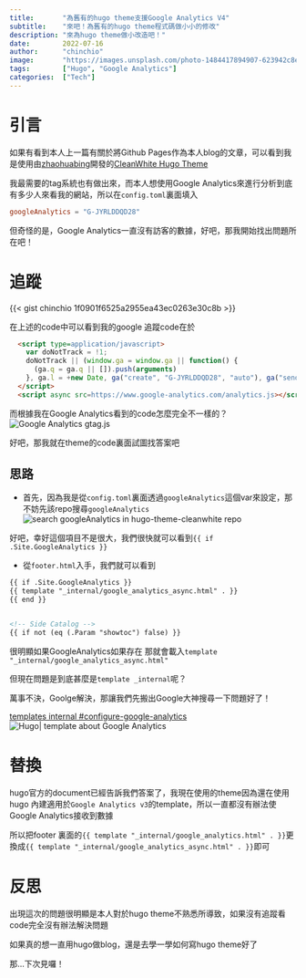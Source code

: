 ```yaml
---
title:       "為舊有的hugo theme支援Google Analytics V4"
subtitle:    "來吧！為舊有的hugo theme程式碼做小小的修改"
description: "來為hugo theme做小改造吧！"
date:        2022-07-16
author:      "chinchio"
image:       "https://images.unsplash.com/photo-1484417894907-623942c8ee29?ixlib=rb-1.2.1&ixid=MnwxMjA3fDB8MHxwaG90by1wYWdlfHx8fGVufDB8fHx8&auto=format&fit=crop&w=1932&q=80"
tags:        ["Hugo", "Google Analytics"]
categories:  ["Tech"]
---
```


# 引言
如果有看到本人上一篇有關於將Github Pages作為本人blog的文章，可以看到我是使用由[zhaohuabing](https://zhaohuabing.com/)開發的[CleanWhite Hugo Theme](https://themes.gohugo.io/themes/hugo-theme-cleanwhite/)

我最需要的tag系統也有做出來，而本人想使用Google Analytics來進行分析到底有多少人來看我的網站，所以在`config.toml`裏面填入
```toml
googleAnalytics = "G-JYRLDDQD28"
```
但奇怪的是，Google Analytics一直沒有訪客的數據，好吧，那我開始找出問題所在吧！

# 追蹤
{{< gist chinchio 1f0901f6525a2955ea43ec0263e30c8b >}}

在上述的code中可以看到我的google 追蹤code在於
```html
  <script type=application/javascript>
    var doNotTrack = !1;
    doNotTrack || (window.ga = window.ga || function() {
      (ga.q = ga.q || []).push(arguments)
    }, ga.l = +new Date, ga("create", "G-JYRLDDQD28", "auto"), ga("send", "pageview"))
  </script>
  <script async src=https://www.google-analytics.com/analytics.js></script>
```
而根據我在Google Analytics看到的code怎麼完全不一樣的？
![Google Analytics gtag.js](https://i.imgur.com/HO8sWiu.png)

好吧，那我就在theme的code裏面試圖找答案吧

## 思路
- 首先，因為我是從`config.toml`裏面透過`googleAnalytics`這個var來設定，那不妨先該repo搜尋`googleAnalytics`
![search googleAnalytics in hugo-theme-cleanwhite repo](https://i.imgur.com/p0VwK5d.png)

好吧，幸好這個項目不是很大，我們很快就可以看到`{{ if .Site.GoogleAnalytics }}`

- 從`footer.html`入手，我們就可以看到
```html
{{ if .Site.GoogleAnalytics }}
{{ template "_internal/google_analytics_async.html" . }}
{{ end }}


<!-- Side Catalog -->
{{ if not (eq (.Param "showtoc") false) }}
```
很明顯如果GoogleAnalytics如果存在 那就會載入`template "_internal/google_analytics_async.html"`

但現在問題是到底甚麼是`template _internal`呢？

萬事不決，Goolge解決，那讓我們先搬出Google大神搜尋一下問題好了！

[templates internal #configure-google-analytics](https://gohugo.io/templates/internal/#configure-google-analytics)
![Hugo| template about Google Analytics](https://i.imgur.com/RjwzrfA.png)

# 替換

hugo官方的document已經告訴我們答案了，我現在使用的theme因為還在使用hugo 內建適用於`Google Analytics v3`的template，所以一直都沒有辦法使Google Analytics接收到數據

所以把footer 裏面的`{{ template "_internal/google_analytics.html" . }}`更換成`{{ template "_internal/google_analytics_async.html" . }}`即可

# 反思
出現這次的問題很明顯是本人對於hugo theme不熟悉所導致，如果沒有追蹤看code完全沒有辦法解決問題

如果真的想一直用hugo做blog，還是去學一學如何寫hugo theme好了

那...下次見囉！